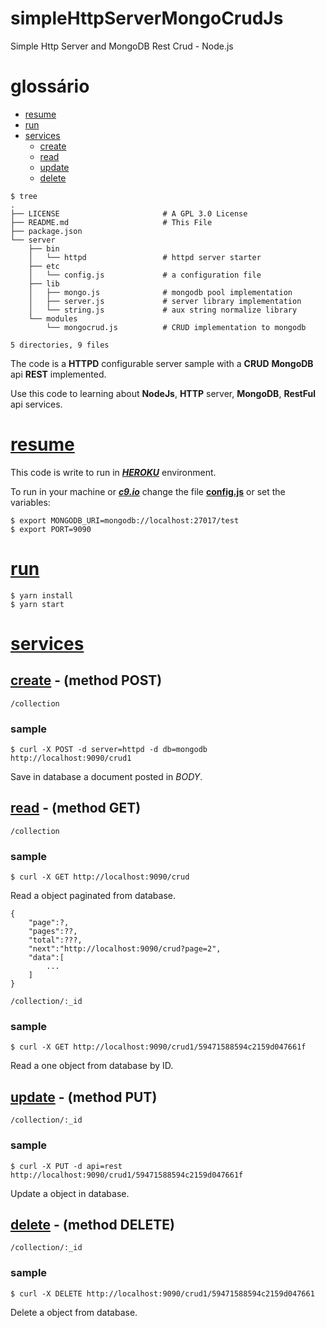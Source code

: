 # simpleHttpServerMongoCrudJs
Simple Http Server and MongoDB Rest Crud - Node.js

# <a name='home'></a>glossário
* [resume](#resume)
* [run](#run)
* [services](#services)
    * [create](#create)
    * [read](#read)
    * [update](#update)
    * [delete](#delete)
```
$ tree
.
├── LICENSE                       # A GPL 3.0 License
├── README.md                     # This File
├── package.json
└── server
    ├── bin
    │   └── httpd                 # httpd server starter
    ├── etc
    │   └── config.js             # a configuration file
    ├── lib
    │   ├── mongo.js              # mongodb pool implementation
    │   ├── server.js             # server library implementation
    │   └── string.js             # aux string normalize library 
    └── modules
        └── mongocrud.js          # CRUD implementation to mongodb

5 directories, 9 files
```

The code is a **HTTPD** configurable server sample with a **CRUD** **MongoDB** api **REST** implemented.

Use this code to learning about **NodeJs**, **HTTP** server, **MongoDB**, **RestFul** api services.
# <a name='resume'></a>[resume](#home)
This code is write to run in [***HEROKU***](https://www.heroku.com/) environment.

To run in your machine or [***c9.io***](https://c9.io) change the file [**config.js**](./server/etc/config.js) or set the variables:
```
$ export MONGODB_URI=mongodb://localhost:27017/test
$ export PORT=9090
```
# <a name='run'></a>[run](#home)
```
$ yarn install
$ yarn start
```
# <a name='services'></a>[services](#home)
## <a name='create'></a>[create](#home) - (method POST)
```
/collection
```
### sample
```
$ curl -X POST -d server=httpd -d db=mongodb http://localhost:9090/crud1
```
Save in database a document posted in *BODY*.

## <a name='read'></a>[read](#home) - (method GET)
```
/collection
```
### sample
```
$ curl -X GET http://localhost:9090/crud
```
Read a object paginated from database.
```
{
    "page":?,
    "pages":??,
    "total":???,
    "next":"http://localhost:9090/crud?page=2",
    "data":[
        ...
    ]
}
```

```
/collection/:_id
```
### sample
```
$ curl -X GET http://localhost:9090/crud1/59471588594c2159d047661f
```
Read a one object from database by ID.
## <a name='update'></a>[update](#home) - (method PUT)
```
/collection/:_id
```
### sample
```
$ curl -X PUT -d api=rest http://localhost:9090/crud1/59471588594c2159d047661f
```
Update a object in database.
## <a name='delete'></a>[delete](#home) - (method DELETE)
```
/collection/:_id
```
### sample
```
$ curl -X DELETE http://localhost:9090/crud1/59471588594c2159d047661
```
Delete a object from database.